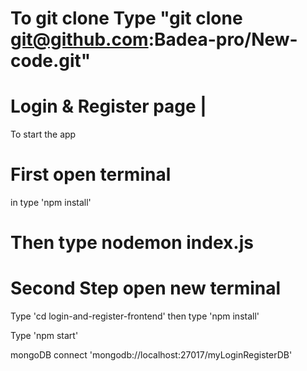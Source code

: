 # To git clone Type "git clone git@github.com:Badea-pro/New-code.git"


# Login & Register page |

To start the app

# First open terminal 
in type 'npm install'

# Then type nodemon index.js

# Second Step open new  terminal 
Type 'cd login-and-register-frontend'
then type 'npm install' 

Type 'npm start'

mongoDB connect 'mongodb://localhost:27017/myLoginRegisterDB'
